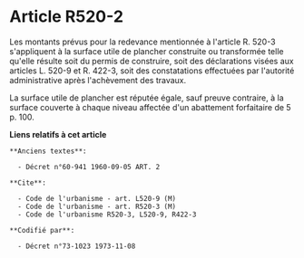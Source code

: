 # Article R520-2

Les montants prévus pour la redevance mentionnée à l'article R. 520-3 s'appliquent à la surface utile de plancher construite
ou transformée telle qu'elle résulte soit du permis de construire, soit des déclarations visées aux articles L. 520-9 et R.
422-3, soit des constatations effectuées par l'autorité administrative après l'achèvement des travaux.

La surface utile de plancher est réputée égale, sauf preuve contraire, à la surface couverte à chaque niveau affectée d'un
abattement forfaitaire de 5 p. 100.

**Liens relatifs à cet article**

	**Anciens textes**:

	  - Décret n°60-941 1960-09-05 ART. 2

	**Cite**:

	  - Code de l'urbanisme - art. L520-9 (M)
	  - Code de l'urbanisme - art. R520-3 (M)
	  - Code de l'urbanisme R520-3, L520-9, R422-3

	**Codifié par**:

	  - Décret n°73-1023 1973-11-08
